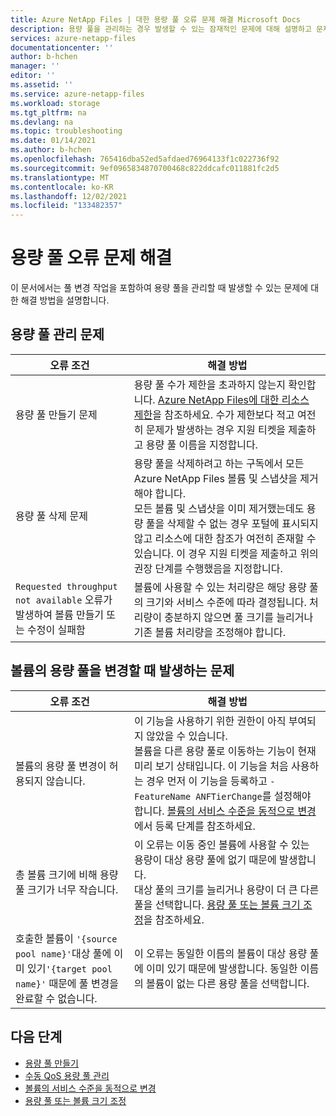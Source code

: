 ```yaml
---
title: Azure NetApp Files | 대한 용량 풀 오류 문제 해결 Microsoft Docs
description: 용량 풀을 관리하는 경우 발생할 수 있는 잠재적인 문제에 대해 설명하고 문제 해결 방법을 제공합니다.
services: azure-netapp-files
documentationcenter: ''
author: b-hchen
manager: ''
editor: ''
ms.assetid: ''
ms.service: azure-netapp-files
ms.workload: storage
ms.tgt_pltfrm: na
ms.devlang: na
ms.topic: troubleshooting
ms.date: 01/14/2021
ms.author: b-hchen
ms.openlocfilehash: 765416dba52ed5afdaed76964133f1c022736f92
ms.sourcegitcommit: 9ef0965834870700468c822ddcafc011881fc2d5
ms.translationtype: MT
ms.contentlocale: ko-KR
ms.lasthandoff: 12/02/2021
ms.locfileid: "133482357"
---
```

# <a name="troubleshoot-capacity-pool-errors"></a>용량 풀 오류 문제 해결

이 문서에서는 풀 변경 작업을 포함하여 용량 풀을 관리할 때 발생할 수 있는 문제에 대한 해결 방법을 설명합니다. 

## <a name="issues-managing-a-capacity-pool"></a>용량 풀 관리 문제 

|     오류 조건    |     해결 방법    |
|-|-|
| 용량 풀 만들기 문제 |  용량 풀 수가 제한을 초과하지 않는지 확인합니다. [Azure NetApp Files에 대한 리소스 제한](azure-netapp-files-resource-limits.md)을 참조하세요.  수가 제한보다 적고 여전히 문제가 발생하는 경우 지원 티켓을 제출하고 용량 풀 이름을 지정합니다. |
| 용량 풀 삭제 문제  |  용량 풀을 삭제하려고 하는 구독에서 모든 Azure NetApp Files 볼륨 및 스냅샷을 제거해야 합니다. <br> 모든 볼륨 및 스냅샷을 이미 제거했는데도 용량 풀을 삭제할 수 없는 경우 포털에 표시되지 않고 리소스에 대한 참조가 여전히 존재할 수 있습니다. 이 경우 지원 티켓을 제출하고 위의 권장 단계를 수행했음을 지정합니다. |
| `Requested throughput not available` 오류가 발생하여 볼륨 만들기 또는 수정이 실패함 | 볼륨에 사용할 수 있는 처리량은 해당 용량 풀의 크기와 서비스 수준에 따라 결정됩니다. 처리량이 충분하지 않으면 풀 크기를 늘리거나 기존 볼륨 처리량을 조정해야 합니다. | 

## <a name="issues-when-changing-the-capacity-pool-of-a-volume"></a>볼륨의 용량 풀을 변경할 때 발생하는 문제 

|     오류 조건    |     해결 방법    |
|-|-|
| 볼륨의 용량 풀 변경이 허용되지 않습니다. | 이 기능을 사용하기 위한 권한이 아직 부여되지 않았을 수 있습니다. <br> 볼륨을 다른 용량 풀로 이동하는 기능이 현재 미리 보기 상태입니다. 이 기능을 처음 사용하는 경우 먼저 이 기능을 등록하고 `-FeatureName ANFTierChange`를 설정해야 합니다. [볼륨의 서비스 수준을 동적으로 변경](dynamic-change-volume-service-level.md)에서 등록 단계를 참조하세요. |
| 총 볼륨 크기에 비해 용량 풀 크기가 너무 작습니다. |  이 오류는 이동 중인 볼륨에 사용할 수 있는 용량이 대상 용량 풀에 없기 때문에 발생합니다.  <br> 대상 풀의 크기를 늘리거나 용량이 더 큰 다른 풀을 선택합니다.  [용량 풀 또는 볼륨 크기 조정](azure-netapp-files-resize-capacity-pools-or-volumes.md)을 참조하세요.   |
|  호출한 볼륨이 `'{source pool name}'`대상 풀에 이미 있기`'{target pool name}'` 때문에 풀 변경을 완료할 수 없습니다. | 이 오류는 동일한 이름의 볼륨이 대상 용량 풀에 이미 있기 때문에 발생합니다.  동일한 이름의 볼륨이 없는 다른 용량 풀을 선택합니다.   | 

## <a name="next-steps"></a>다음 단계  

* [용량 풀 만들기](azure-netapp-files-set-up-capacity-pool.md)
* [수동 QoS 용량 풀 관리](manage-manual-qos-capacity-pool.md)
* [볼륨의 서비스 수준을 동적으로 변경](dynamic-change-volume-service-level.md)
* [용량 풀 또는 볼륨 크기 조정](azure-netapp-files-resize-capacity-pools-or-volumes.md)
